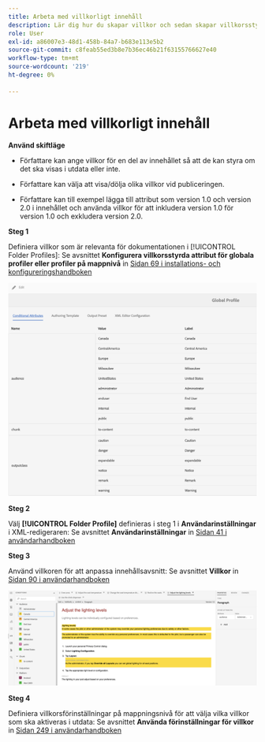 ```yaml
---
title: Arbeta med villkorligt innehåll
description: Lär dig hur du skapar villkor och sedan skapar villkorsstyrd innehållsgenerering i [!DNL AEM Guides]
role: User
exl-id: a86007e3-48d1-458b-84a7-b683e113e5b2
source-git-commit: c8feab55ed3b8e7b36ec46b21f63155766627e40
workflow-type: tm+mt
source-wordcount: '219'
ht-degree: 0%

---
```


# Arbeta med villkorligt innehåll

**Använd skiftläge**

* Författare kan ange villkor för en del av innehållet så att de kan styra om det ska visas i utdata eller inte.

* Författare kan välja att visa/dölja olika villkor vid publiceringen.

* Författare kan till exempel lägga till attribut som version 1.0 och version 2.0 i innehållet och använda villkor för att inkludera version 1.0 för version 1.0 och exkludera version 2.0.

**Steg 1**

Definiera villkor som är relevanta för dokumentationen i [!UICONTROL Folder Profiles]: Se avsnittet **Konfigurera villkorsstyrda attribut för globala profiler eller profiler på mappnivå** in [Sidan 69 i installations- och konfigureringshandboken](https://helpx.adobe.com/content/dam/help/en/xml-documentation-solution/4-2/Adobe-Experience-Manager-Guides_Installation-Configuration-Guide_EN.pdf)

![Konfigurera villkor i mappprofiler](assets/conditions-in-profiles.png)

**Steg 2**

Välj **[!UICONTROL Folder Profile]** definieras i steg 1 i **Användarinställningar** i XML-redigeraren: Se avsnittet **Användarinställningar** in [Sidan 41 i användarhandboken](https://helpx.adobe.com/content/dam/help/en/xml-documentation-solution/4-2/Adobe-Experience-Manager-Guides_User-Guide_EN.pdf)


**Steg 3**

Använd villkoren för att anpassa innehållsavsnitt: Se avsnittet **Villkor** in [Sidan 90 i användarhandboken](https://helpx.adobe.com/content/dam/help/en/xml-documentation-solution/4-2/Adobe-Experience-Manager-Guides_User-Guide_EN.pdf)

![Använd villkor i Web Editor](assets/conditions-in-web-editor.png)

**Steg 4**

Definiera villkorsförinställningar på mappningsnivå för att välja vilka villkor som ska aktiveras i utdata: Se avsnittet **Använda förinställningar för villkor** in [Sidan 249 i användarhandboken](https://helpx.adobe.com/content/dam/help/en/xml-documentation-solution/4-2/Adobe-Experience-Manager-Guides_User-Guide_EN.pdf)

